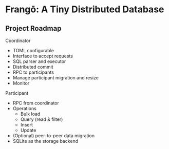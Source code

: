 # Frangō: A Tiny Distributed Database

## Project Roadmap

Coordinator
- TOML configurable
- Interface to accept requests
- SQL parser and executor
- Distributed commit
- RPC to participants
- Manage participant migration and resize
- Monitor

Participant

- RPC from coordinator
- Operations
    - Bulk load
    - Query (read & filter)
    - Insert
    - Update
- (Optional) peer-to-peer data migration
- SQLite as the storage backend

